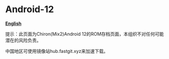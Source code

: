 # Android-12

[**English**](https://github.com/chiron-mix2/Android-12/READMEEN.md)

提示：此页面为Chiron(Mix2)Android 12的ROM存档页面，本组织不对任何可能潜在的风险负责。

中国地区可使用镜像站hub.fastgit.xyz来加速下载。
